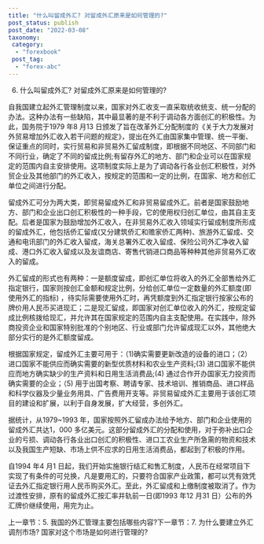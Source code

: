 ```yaml
---
title: "什么叫留成外汇? 对留成外汇原来是如何管理的?"
post_status: publish
post_date: "2022-03-08"
taxonomy:
 category: 
  - "forexbook"
 post_tag: 
  - "forex-abc"
---
```


6. 什么叫留成外汇? 对留成外汇原来是如何管理的?

自我国建立起外汇管理制度以来，国家对外汇收支一直采取统收统支、统一分配的办法。这种办法有一些缺陷，其中最显著的是不利于调动各方面创汇的积极性。为此，国务院于1979 年8 月13 日颁发了旨在改革外汇分配制度的《关于大力发展对外贸易增加外汇收入若干问题的规定》，提出在外汇由国家集中管理、统一平衡、保证重点的同时，实行贸易和非贸易外汇留成制度，即根据不同地区、不同部门和不同行业，确定了不同的留成比例;有留存外汇的地方、部门和企业可以在国家规定的范围内自主安排使用。这项制度实际上是为了调动各行各业创汇积极性，对外贸企业及其他部门的外汇收入，按规定的范围和一定的比例，在国家、地方和创汇单位之间进行分配。

留成外汇可分为两大类，即贸易留成外汇和非贸易留成外汇。前者是国家鼓励地方、部门和企业出口创汇积极性的一种手段，它的使用权归创汇单位，由其自主支配。后者是国家为鼓励增加外汇收入，在非贸易外汇收入领域实行留成制度所形成的留成外汇，他包括侨汇留成(又分建筑侨汇和赡家侨汇两种)、旅游外汇留成、交通和电讯部门的外汇收入留成，海关总署外汇收入留成、保险公司外汇净收入留成、港口外汇收入留成以及友谊商店、寄售代销进口商品等种种其他非贸易外汇收入的留成。

外汇留成的形式也有两种：一是额度留成，即创汇单位将收入的外汇全部售给外汇指定银行，国家则按创汇金额和规定比例，分给创汇单位一定数量的外汇额度(即使用外汇的指标) ，待实际需要使用外汇时，再凭额度到外汇指定银行按家公布的牌价用人民币买进现汇；二是现汇留成，即国家对创汇单位收入的外汇，按规定留成比例核拨给现汇，并允许其在国家规定的范围内自主支配使用。在实践中，除外商投资企业和国家特别批准的个别地区、行业或部门允许留成现汇以外，其他绝大部分实行的是外汇额度留成。

根据国家规定，留成外汇主要可用于：（1)确实需要更新改造的设备的进口；（2）进口国家不能供应而确实需要的新型优质材料和农业生产资料;(3) 进口国家不能供应而地方确实缺少的生产资料和日用生活消费品;(4) 通过合作开办国家无力投资而确实需要的企业；（5) 用于出国考察、聘请专家、技术培训、推销商品、进口样品和科学仪器及少量业务用具、广告费用开支等。非贸易留成外汇主要用于该创汇项目的建设和扩展，以利于自身发展，扩大经营，多创外汇。

据统计，从1979~1993 年，国家按照外汇留成办法给予地方、部门和企业使用的留成外汇共达1，000 多亿美元。这部分留成外汇的分配和使用，对于弥补出口企业的亏损、调动各行各业出口创汇的积极性、进口工农业生产所急需的物资和技术以及我国生产短缺、市场上供不应求的日用生活消费品，都起到了积极的作用。

自1994 年4 月1 日起，我们开始实施银行结汇和售汇制度，人民币在经常项目下实现了有条件的可兑换，凡是要用汇的，只要符合国家产业政策，都可以凭有效凭证去外汇指定银行用人民币购买外汇。至此，外汇留成和上缴制度被取消了。作为过渡性安排，原有的留成外汇按汇率并轨前一日(即1993 年12 月31 日）公布的外汇牌价继续使用，用完为止。

  

  

上一章节：5. 我国的外汇管理主要包括哪些内容?下一章节：7. 为什么要建立外汇调剂市场? 国家对这个市场是如何进行管理的?
